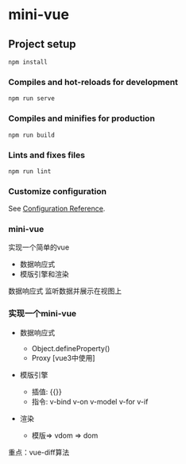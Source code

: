 # mini-vue

## Project setup
```
npm install
```

### Compiles and hot-reloads for development
```
npm run serve
```

### Compiles and minifies for production
```
npm run build
```

### Lints and fixes files
```
npm run lint
```

### Customize configuration
See [Configuration Reference](https://cli.vuejs.org/config/).

### mini-vue 
实现一个简单的vue
* 数据响应式
* 模版引擎和渲染

数据响应式
监听数据并展示在视图上

### 实现一个mini-vue 
* 数据响应式
    - Object.defineProperty()
    - Proxy [vue3中使用]

* 模版引擎
    - 插值: {{}}
    - 指令: v-bind v-on v-model v-for v-if

* 渲染
    - 模版=> vdom => dom 

重点：vue-diff算法